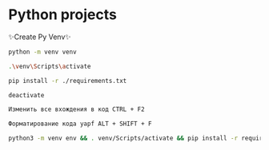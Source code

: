 # Python projects

✨Create Py Venv✨

```sh
python -m venv venv
```
```sh
.\venv\Scripts\activate
```
```sh
pip install -r ./requirements.txt
```
```sh
deactivate
```

```sh
Изменить все вхождения в код CTRL + F2
```

```sh
Форматирование кода yapf ALT + SHIFT + F
```

```sh 
python3 -m venv env && . venv/Scripts/activate && pip install -r requirements.txt
```
